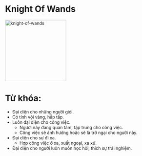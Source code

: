 # Knight Of Wands

<img style="width: 200px;" alt="knight-of-wands"
  src="https://www.alittlesparkofjoy.com/wp-content/uploads/2019/08/knight-of-wands-tarot-card.jpg">

**Từ khóa:**
===

* Đại diện cho những người giỏi.
* Có tính vội vàng, hấp tấp.
* Luôn đại diện cho công việc.
  * Người này đang quan tâm, tập trung cho công việc.
  * Công việc sẽ ảnh hưởng hoặc sẽ là trở ngại cho người này.
* Đại diện cho sự đi xa.
  * Hợp công việc ở xa, xuất ngoại, xa xứ.
* Đại diện cho người luôn muốn học hỏi, thích sự trải nghiệm.
